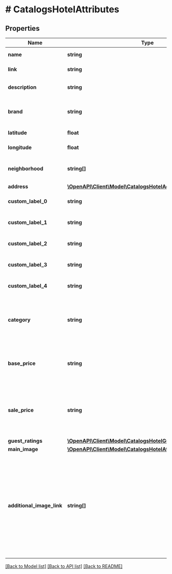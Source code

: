 # # CatalogsHotelAttributes

## Properties

Name | Type | Description | Notes
------------ | ------------- | ------------- | -------------
**name** | **string** | The hotel&#39;s name. | [optional]
**link** | **string** | Link to the product page | [optional]
**description** | **string** | Brief description of the hotel. | [optional]
**brand** | **string** | The brand to which this hotel belongs to. | [optional]
**latitude** | **float** | Latitude of the hotel. | [optional]
**longitude** | **float** | Longitude of the hotel. | [optional]
**neighborhood** | **string[]** | A list of neighborhoods where the hotel is located | [optional]
**address** | [**\OpenAPI\Client\Model\CatalogsHotelAddress**](CatalogsHotelAddress.md) |  | [optional]
**custom_label_0** | **string** | Custom grouping of hotels | [optional]
**custom_label_1** | **string** | Custom grouping of hotels | [optional]
**custom_label_2** | **string** | Custom grouping of hotels | [optional]
**custom_label_3** | **string** | Custom grouping of hotels | [optional]
**custom_label_4** | **string** | Custom grouping of hotels | [optional]
**category** | **string** | The type of property. The category can be any type of internal description desired. | [optional]
**base_price** | **string** | Base price of the hotel room per night followed by the ISO currency code | [optional]
**sale_price** | **string** | Sale price of a hotel room per night. Used to advertise discounts off the regular price of the hotel. | [optional]
**guest_ratings** | [**\OpenAPI\Client\Model\CatalogsHotelGuestRatings**](CatalogsHotelGuestRatings.md) |  | [optional]
**main_image** | [**\OpenAPI\Client\Model\CatalogsHotelAttributesAllOfMainImage**](CatalogsHotelAttributesAllOfMainImage.md) |  | [optional]
**additional_image_link** | **string[]** | &lt;p&gt;&lt;&#x3D; 2000 characters&lt;/p&gt; &lt;p&gt;The links to additional images for your hotel. Up to ten additional images can be used to show a hotel from different angles. Must begin with http:// or https://.&lt;/p&gt; | [optional]

[[Back to Model list]](../../README.md#models) [[Back to API list]](../../README.md#endpoints) [[Back to README]](../../README.md)
